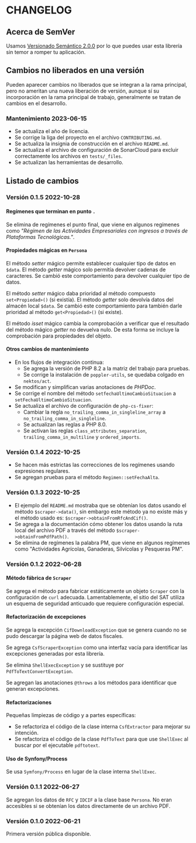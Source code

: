 # CHANGELOG

## Acerca de SemVer

Usamos [Versionado Semántico 2.0.0](SEMVER.md) por lo que puedes usar esta librería sin temor a romper tu aplicación.

## Cambios no liberados en una versión

Pueden aparecer cambios no liberados que se integran a la rama principal, pero no ameritan una nueva liberación de
versión, aunque sí su incorporación en la rama principal de trabajo, generalmente se tratan de cambios en el desarrollo.

### Mantenimiento 2023-06-15

- Se actualiza el año de licencia.
- Se corrige la liga del proyecto en el archivo `CONTRIBUTING.md`.
- Se actualiza la insignia de construcción en el archivo `README.md`.
- Se actualiza el archivo de configuración de SonarCloud para excluir correctamente los archivos en `tests/_files`.
- Se actualizan las herramientas de desarrollo.

## Listado de cambios

### Versión 0.1.5 2022-10-28

#### Regímenes que terminan en punto `.`

Se elimina de regímenes el punto final, que viene en algunos regímenes como
*"Régimen de las Actividades Empresariales con ingresos a través de Plataformas Tecnológicas."*.

#### Propiedades mágicas en `Persona`

El método *setter* mágico permite establecer cualquier tipo de datos en `$data`.
El método *getter* mágico solo permitía devolver cadenas de caracteres.
Se cambió este comportamiento para devolver cualquier tipo de datos.

El método *setter* mágico daba prioridad al método compuesto `set<Propiedad>()` (si existía).
El método *getter* solo devolvía datos del almacén local `$data`.
Se cambió este comportamiento para también darle prioridad al método `get<Propiedad>()` (si existe).

El método *isset* mágico cambia la comprobación a verificar que el resultado del método mágico *getter* no devuelva nulo.
De esta forma se incluye la comprobación para propiedades del objeto.

#### Otros cambios de mantenimiento

- En los flujos de integración continua:
  - Se agrega la versión de PHP 8.2 a la matriz del trabajo para pruebas.
  - Se corrige la instalación de `poppler-utils`, se quedaba colgado en `nektos/act`.
- Se modifican y simplifican varias anotaciones de *PHPDoc*.
- Se corrige el nombre del método `setfechaUltimoCambioSituacion` a `setFechaUltimoCambioSituacion`.
- Se actualiza el archivo de configuración de `php-cs-fixer`:
  - Cambiar la regla `no_trailing_comma_in_singleline_array` a `no_trailing_comma_in_singleline`.
  - Se actualizan las reglas a PHP 8.0.
  - Se activan las reglas `class_attributes_separation`, `trailing_comma_in_multiline` y `ordered_imports`.

### Versión 0.1.4 2022-10-25

- Se hacen más estrictas las correcciones de los regímenes usando expresiones regulares.
- Se agregan pruebas para el método `Regimen::setFechaAlta`.

### Versión 0.1.3 2022-10-25

- El ejemplo del `README.md` mostraba que se obtenían los datos usando el método `$scraper->data()`, sin embargo este método ya no existe más y el método usado es: `$scraper->obtainFromRfcAndCif()`.
- Se agrega a la documentación cómo obtener los datos usando la ruta local del archivo PDF a través del método `$scraper->obtainFromPdfPath()`.
- Se elimina de regímenes la palabra PM, que viene en algunos regímenes como "Actividades Agrícolas, Ganaderas, Silvícolas y Pesqueras PM".

### Versión 0.1.2 2022-06-28

#### Método fábrica de `Scraper`

Se agrega el método para fabricar estáticamente un objeto `Scraper` con la configuración de `curl` adecuada.
Lamentablemente, el sitio del SAT utiliza un esquema de seguridad anticuado que requiere configuración especial.

#### Refactorización de excepciones

Se agrega la excepción `CifDownloadException` que se genera cuando no se pudo descargar la página web de datos fiscales.

Se agrega `CsfScraperException` como una interfaz vacía para identificar las excepciones generadas por esta librería.

Se elimina `ShellExecException` y se sustituye por `PdfToTextConvertException`.

Se agregan las anotaciones `@throws` a los métodos para identificar que generan excepciones.

#### Refactorizaciones

Pequeñas limpiezas de código y a partes específicas:

- Se refactoriza el código de la clase interna `CsfExtractor` para mejorar su intención.
- Se refactoriza el código de la clase `PdfToText` para que use `ShellExec` al buscar por el ejecutable `pdftotext`.

#### Uso de Synfony/Process

Se usa `Symfony/Process` en lugar de la clase interna `ShellExec`.

### Versión 0.1.1 2022-06-27

Se agregan los datos de `RFC` y `IDCIF` a la clase base `Persona`.
No eran accesibles si se obtenían los datos directamente de un archivo PDF.

### Versión 0.1.0 2022-06-21

Primera versión pública disponible.
